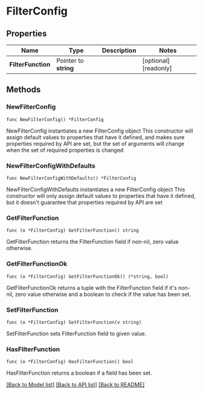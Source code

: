 # FilterConfig

## Properties

Name | Type | Description | Notes
------------ | ------------- | ------------- | -------------
**FilterFunction** | Pointer to **string** |  | [optional] [readonly] 

## Methods

### NewFilterConfig

`func NewFilterConfig() *FilterConfig`

NewFilterConfig instantiates a new FilterConfig object
This constructor will assign default values to properties that have it defined,
and makes sure properties required by API are set, but the set of arguments
will change when the set of required properties is changed

### NewFilterConfigWithDefaults

`func NewFilterConfigWithDefaults() *FilterConfig`

NewFilterConfigWithDefaults instantiates a new FilterConfig object
This constructor will only assign default values to properties that have it defined,
but it doesn't guarantee that properties required by API are set

### GetFilterFunction

`func (o *FilterConfig) GetFilterFunction() string`

GetFilterFunction returns the FilterFunction field if non-nil, zero value otherwise.

### GetFilterFunctionOk

`func (o *FilterConfig) GetFilterFunctionOk() (*string, bool)`

GetFilterFunctionOk returns a tuple with the FilterFunction field if it's non-nil, zero value otherwise
and a boolean to check if the value has been set.

### SetFilterFunction

`func (o *FilterConfig) SetFilterFunction(v string)`

SetFilterFunction sets FilterFunction field to given value.

### HasFilterFunction

`func (o *FilterConfig) HasFilterFunction() bool`

HasFilterFunction returns a boolean if a field has been set.


[[Back to Model list]](../README.md#documentation-for-models) [[Back to API list]](../README.md#documentation-for-api-endpoints) [[Back to README]](../README.md)


